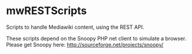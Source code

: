# mwRESTScripts
Scripts to handle Mediawiki content, using the REST API.

These scripts depend on the Snoopy PHP net client to simulate a browser. 
Please get Snoopy here: http://sourceforge.net/projects/snoopy/

